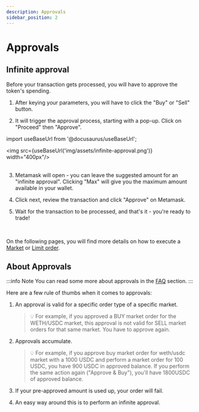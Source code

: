 ```yaml
---
description: Approvals
sidebar_position: 2
---
```



# Approvals

## Infinite approval

Before your transaction gets processed, you will have to approve the token's spending.

1. After keying your parameters, you will have to click the "Buy" or "Sell" button.

2. It will trigger the approval process, starting with a pop-up. Click on "Proceed" then "Approve".

import useBaseUrl from '@docusaurus/useBaseUrl';

<img src={useBaseUrl('img/assets/infinite-approval.png')} width="400px"/><br /><br />

3. Metamask will open - you can leave the suggested amount for an "infinite approval". Clicking "Max" will give you the maximum amount available in your wallet.

4. Click next, review the transaction and click "Approve" on Metamask.

5. Wait for the transaction to be processed, and that's it - you're ready to trade!

<br />

On the following pages, you will find more details on how to execute a [Market](./how-to-market-order.md) or [Limit order](./how-to-limit-order.md).

## About Approvals

:::info Note
You can read some more about approvals in the [FAQ](../../FAQ/README.md#the-approval-amount-for-my-limit-orders-seems-odd---what-is-going-on) section.
:::

Here are a few rule of thumbs when it comes to approvals:

1. An approval is valid for a specific order type of a specific market.

    > 💡
    > For example, if you approved a BUY market order for the WETH/USDC market, this approval is not valid for SELL market orders for that same market. You have to approve again.

2. Approvals accumulate.

    > 💡
    > For example, if you approve buy market order for weth/usdc market with a 1000 USDC and perform a market order for 100 USDC, you have 900 USDC in approved balance. If you perform the same action again ("Approve & Buy"), you'll have 1800USDC of approved balance.

3. If your pre-approved amount is used up, your order will fail.

4. An easy way around this is to perform an infinite approval.
